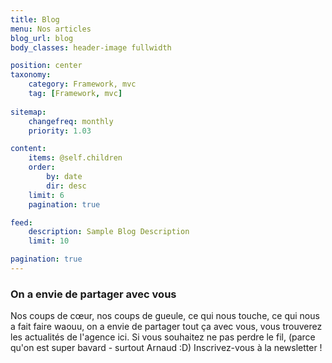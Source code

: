 ```yaml
---
title: Blog
menu: Nos articles
blog_url: blog
body_classes: header-image fullwidth

position: center
taxonomy:
    category: Framework, mvc
    tag: [Framework, mvc]
    
sitemap:
    changefreq: monthly
    priority: 1.03

content:
    items: @self.children
    order:
        by: date
        dir: desc
    limit: 6
    pagination: true

feed:
    description: Sample Blog Description
    limit: 10

pagination: true
---
```

### On a envie de partager avec vous
    
Nos coups de cœur, nos coups de gueule, 
ce qui nous touche, ce qui nous a fait faire waouu, 
on a envie de partager tout ça avec vous, 
vous trouverez les
actualités de l'agence ici. Si vous souhaitez
ne pas perdre le fil, (parce qu'on est 
super bavard - surtout Arnaud :D)
Inscrivez-vous à la newsletter !
